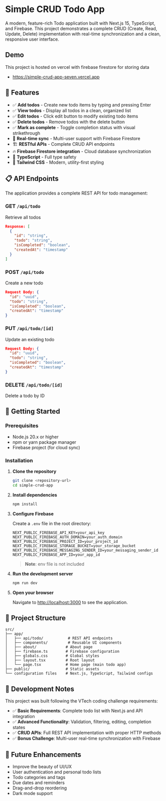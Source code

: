 # Simple CRUD Todo App

A modern, feature-rich Todo application built with Next.js 15, TypeScript, and Firebase. This project demonstrates a complete CRUD (Create, Read, Update, Delete) implementation with real-time synchronization and a clean, responsive user interface.

## Demo
This project is hosted on vercel with firebase firestore for storing data
- https://simple-crud-app-seven.vercel.app

## 🚀 Features


- ✅ **Add todos** - Create new todo items by typing and pressing Enter
- ✅ **View todos** - Display all todos in a clean, organized list
- ✅ **Edit todos** - Click edit button to modify existing todo items
- ✅ **Delete todos** - Remove todos with the delete button
- ✅ **Mark as complete** - Toggle completion status with visual strikethrough
- 🔄 **Real-time sync** - Multi-user support with Firebase Firestore
- 🏗️ **RESTful APIs** - Complete CRUD API endpoints
- 🔥 **Firebase Firestore integration** - Cloud database synchronization
- 💨 **TypeScript** - Full type safety
- 🎨 **Tailwind CSS** - Modern, utility-first styling


## 📋 API Endpoints

The application provides a complete REST API for todo management:

### GET `/api/todo`
Retrieve all todos
```json
Response: [
  {
    "id": "string",
    "todo": "string", 
    "isCompleted": "boolean",
    "createdAt": "timestamp"
  }
]
```

### POST `/api/todo`
Create a new todo
```json
Request Body: {
  "id": "uuid",
  "todo": "string",
  "isCompleted": "boolean", 
  "createdAt": "timestamp"
}
```

### PUT `/api/todo/[id]`
Update an existing todo
```json
Request Body: {
  "id": "uuid",
  "todo": "string",
  "isCompleted": "boolean",
  "createdAt": "timestamp" 
}
```

### DELETE `/api/todo/[id]`
Delete a todo by ID

## 🚀 Getting Started

### Prerequisites
- Node.js 20.x or higher
- npm or yarn package manager
- Firebase project (for cloud sync)

### Installation

1. **Clone the repository**
   ```bash
   git clone <repository-url>
   cd simple-crud-app
   ```

2. **Install dependencies**
   ```bash
   npm install
   ```

3. **Configure Firebase**
   
   Create a `.env` file in the root directory:
   ```env
   NEXT_PUBLIC_FIREBASE_API_KEY=your_api_key
   NEXT_PUBLIC_FIREBASE_AUTH_DOMAIN=your_auth_domain
   NEXT_PUBLIC_FIREBASE_PROJECT_ID=your_project_id
   NEXT_PUBLIC_FIREBASE_STORAGE_BUCKET=your_storage_bucket
   NEXT_PUBLIC_FIREBASE_MESSAGING_SENDER_ID=your_messaging_sender_id
   NEXT_PUBLIC_FIREBASE_APP_ID=your_app_id
   ```

   > **Note**: env file is not included

4. **Run the development server**
   ```bash
   npm run dev
   ```

5. **Open your browser**
   
   Navigate to [http://localhost:3000](http://localhost:3000) to see the application.

## 📁 Project Structure

```
src/
├── app/
│   ├── api/todo/           # REST API endpoints
│   ├── components/         # Reusable UI components
│   ├── about/             # About page
│   ├── firebase.ts        # Firebase configuration
│   ├── globals.css        # Global styles
│   ├── layout.tsx         # Root layout
│   └── page.tsx           # Home page (main todo app)
├── public/                # Static assets
└── configuration files    # Next.js, TypeScript, Tailwind configs
```

## 🧪 Development Notes

This project was built following the VTech coding challenge requirements:

- ✅ **Basic Requirements**: Complete todo list with Next.js and API integration
- ✅ **Advanced Functionality**: Validation, filtering, editing, completion states
- ✅ **CRUD APIs**: Full REST API implementation with proper HTTP methods
- ✅ **Bonus Challenge**: Multi-user real-time synchronization with Firebase


## 🔮 Future Enhancements

- Improve the beauty of UI/UX
- User authentication and personal todo lists
- Todo categories and tags
- Due dates and reminders
- Drag-and-drop reordering
- Dark mode support
